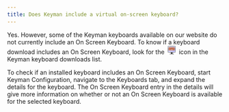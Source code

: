 ```yaml
---
title: Does Keyman include a virtual on-screen keyboard?
---
```


Yes. However, some of the Keyman keyboards available on our website do
not currently include an On Screen Keyboard. To know if a keyboard
download includes an On Screen Keyboard, look for the
![](../desktop_images/icon-osk.png) icon in the Keyman keyboard downloads
list.

To check if an installed keyboard includes an On Screen Keyboard, start
Keyman Configuration, navigate to the Keyboards tab, and expand the
details for the keyboard. The On Screen Keyboard entry in the details
will give more information on whether or not an On Screen Keyboard is
available for the selected keyboard.
